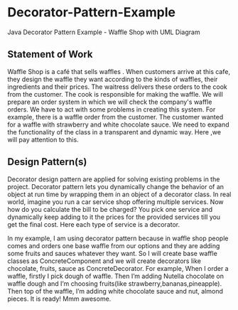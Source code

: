 # Decorator-Pattern-Example
Java Decorator Pattern Example - Waffle Shop with UML Diagram


## Statement of Work

Waffle Shop is a café that sells waffles . When customers arrive at this cafe,
they design the waffle they want according to the kinds of waffles, their
ingredients and their prices. The waitress delivers these orders to the cook
from the customer. The cook is responsible for making the waffle. We will
prepare an order system in which we will check the company's waffle orders.
We have to act with some problems in creating this system. For example,
there is a waffle order from the customer. The customer wanted for a waffle
with strawberry and white chocolate sauce. We need to expand the
functionality of the class in a transparent and dynamic way. Here ,we will pay
attention to this.

## Design Pattern(s)

Decorator design pattern are applied for solving existing problems in the
project. Decorator pattern lets you dynamically change the behavior of an
object at run time by wrapping them in an object of a decorator class.
In real world, imagine you run a car service shop offering multiple services.
Now how do you calculate the bill to be charged? You pick one service and
dynamically keep adding to it the prices for the provided services till you get
the final cost. Here each type of service is a decorator.

In my example, I am using decorator pattern because in waffle shop people
comes and orders one base waffle from our options and they are adding some
fruits and sauces whatever they want. So I will create base waffle classes as
ConcreteComponent and we will create decorators like chocolate, fruits, sauce
as ConcreteDecorator. For example, When I order a waffle, firstly I pick dough
of waffle. Then I’m adding Nutella chocolate on waffle dough and I’m choosing
fruits(like strawberry,bananas,pineapple). Then top of the waffle, I’m adding
white chocolate sauce and nut, almond pieces. It is ready! Mmm awesome.